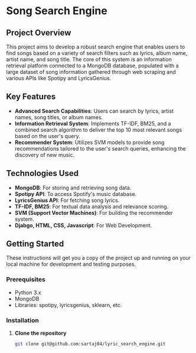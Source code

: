 # Song Search Engine

## Project Overview
This project aims to develop a robust search engine that enables users to find songs based on a variety of search filters such as lyrics, album name, artist name, and song title. The core of this system is an information retrieval platform connected to a MongoDB database, populated with a large dataset of song information gathered through web scraping and various APIs like Spotipy and LyricsGenius.

## Key Features
- **Advanced Search Capabilities**: Users can search by lyrics, artist names, song titles, or album names.
- **Information Retrieval System**: Implements TF-IDF, BM25, and a combined search algorithm to deliver the top 10 most relevant songs based on the user's query.
- **Recommender System**: Utilizes SVM models to provide song recommendations tailored to the user's search queries, enhancing the discovery of new music.

## Technologies Used
- **MongoDB**: For storing and retrieving song data.
- **Spotipy API**: To access Spotify's music database.
- **LyricsGenius API**: For fetching song lyrics.
- **TF-IDF, BM25**: For textual data analysis and relevance scoring.
- **SVM (Support Vector Machines)**: For building the recommender system.
- **Djabgo, HTML, CSS, Javascript**: For Web Development.

## Getting Started
These instructions will get you a copy of the project up and running on your local machine for development and testing purposes.

### Prerequisites
- Python 3.x
- MongoDB
- Libraries: spotipy, lyricsgenius, sklearn, etc.

### Installation
1. **Clone the repository**
   ```bash
   git clone git@github.com:sartaj04/lyric_search_engine.git
